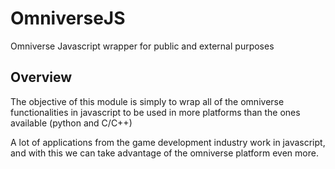 # OmniverseJS
Omniverse Javascript wrapper for public and external purposes

## Overview
The objective of this module is simply to wrap all of the omniverse functionalities in javascript to be used in more platforms than the ones available (python and C/C++)

A lot of applications from the game development industry work in javascript, and with this we can take advantage of the omniverse platform even more.
